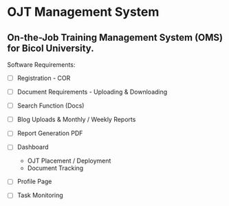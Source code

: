# **OJT Management System**
On-the-Job Training Management System (OMS) for Bicol University.
---

Software Requirements:
- [ ] Registration - COR
- [ ] Document Requirements - Uploading & Downloading
- [ ] Search Function (Docs)
- [ ] Blog Uploads & Monthly / Weekly Reports
- [ ] Report Generation PDF
- [ ] Dashboard
    + OJT Placement / Deployment
    + Document Tracking
- [ ] Profile Page
- [ ] Task Monitoring

